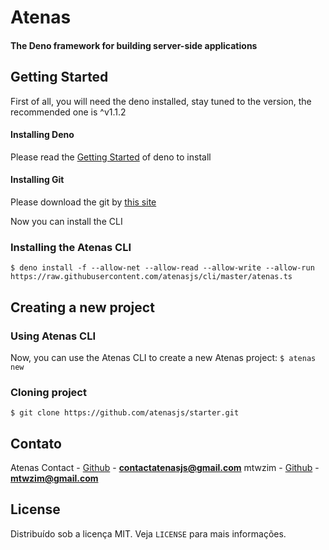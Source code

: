 # Atenas
#### The Deno framework for building server-side applications

## Getting Started

First of all, you will need the deno installed, stay tuned to the version, the recommended one is ^v1.1.2
#### Installing Deno
Please read the [Getting Started](https://deno.land/manual/getting_started/installation) of deno to install

#### Installing Git
Please download the git by [this site](https://git-scm.com/downloads)

Now you can install the CLI

### Installing the Atenas CLI
`$ deno install -f --allow-net --allow-read --allow-write --allow-run https://raw.githubusercontent.com/atenasjs/cli/master/atenas.ts`

## Creating a new project

### Using Atenas CLI
Now, you can use the Atenas CLI to create a new Atenas project:
`$ atenas new`

### Cloning project
`$ git clone https://github.com/atenasjs/starter.git`


<!-- CONTACT -->

## Contato

Atenas Contact - [Github](https://github.com/atenasjs) - **contactatenasjs@gmail.com**
mtwzim - [Github](https://github.com/mtwzim) - **mtwzim@gmail.com**


<!-- LICENSE -->

## License

Distribuído sob a licença MIT. Veja `LICENSE` para mais informações.
